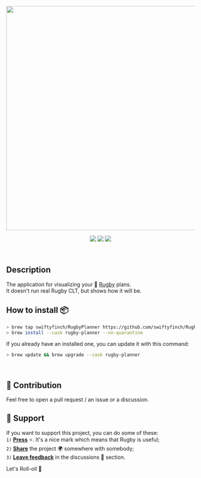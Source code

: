 <p align="center">
  <img src="https://github.com/swiftyfinch/RugbyPlanner/assets/64660122/2caa3194-2a7a-4dcd-b2d6-f7925b9ca3c8" width=600>
</p>

<p align="center">
  <img src="https://img.shields.io/badge/macOS-red?logo=swift&logoColor=white" />
  <img src="https://img.shields.io/badge/Press_★_to_pay_respects-fff?logo=github&logoColor=black" />
  <a href="https://twitter.com/swiftyfinch"><img src="https://img.shields.io/badge/SwiftyFinch-blue?logo=twitter&logoColor=white" /></a>
</p>

<br>

## Description

The application for visualizing your 🏈 [Rugby](https://github.com/swiftyfinch/Rugby) plans.<br>
It doesn't run real Rugby CLT, but shows how it will be.

## How to install 📦

```sh
> brew tap swiftyfinch/RugbyPlanner https://github.com/swiftyfinch/RugbyPlanner.git
> brew install --cask rugby-planner --no-quarantine
```

If you already have an installed one, you can update it with this command:
```sh
> brew update && brew upgrade --cask rugby-planner
```

<br>

## 🤝 Contribution

Feel free to open a pull request / an issue or a discussion.

## 📮 Support

If you want to support this project, you can do some of these:\
`1)` <ins><b>Press</b></ins> ⭐️. It's a nice mark which means that Rugby is useful;\
`2)` <ins><b>Share</b></ins> the project 🌍 somewhere with somebody;\
`3)` <ins><b>Leave feedback</b></ins> in the discussions 💬 section.

Let's Roll-oll 🏈
